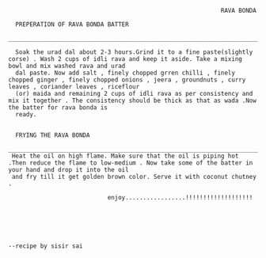                                                                 RAVA BONDA
                                                                
      PREPERATION OF RAVA BONDA BATTER
      ________________________________________________________________________________________________________________________________________________________________________
       
      Soak the urad dal about 2-3 hours.Grind it to a fine paste(slightly corse) . Wash 2 cups of idli rava and keep it aside. Take a mixing bowl and mix washed rava and urad 
      dal paste. Now add salt , finely chopped grren chilli , finely chopped ginger , finely chopped onions , jeera , groundnuts , curry leaves , coriander leaves , riceflour
      (or) maida and remaining 2 cups of idli rava as per consistency and mix it together . The consistency should be thick as that as wada .Now the batter for rava bonda is 
      ready. 
      
      
      FRYING THE RAVA BONDA
      ________________________________________________________________________________________________________________________________________________________________________
     Heat the oil on high flame. Make sure that the oil is piping hot .Then reduce the flame to low-medium . Now take some of the batter in your hand and drop it into the oil 
     and fry till it get golden brown color. Serve it with coconut chutney .
     
                                enjoy.................!!!!!!!!!!!!!!!!!!!
                                
                                
                                
                                
                                
                                                                                 --recipe by sisir sai
